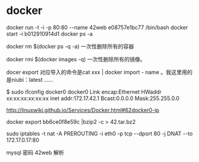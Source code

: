 # docker

docker run -t -i -p 80:80 --name 42web e08757e1bc77 /bin/bash
docker start -i b012910914d1
docker ps -a

docker rm $(docker ps -q -a)
一次性删除所有的容器

docker rmi $(docker images -q)
一次性删除所有的镜像。

docer export 对应导入的命令是cat xxx | docker import - name 。我这里用的是niubi：latest ......

$ sudo ifconfig docker0
docker0 Link encap:Ethernet HWaddr xx:xx:xx:xx:xx:xx
inet addr:172.17.42.1 Bcast:0.0.0.0 Mask:255.255.0.0

http://linuxwiki.github.io/Services/Docker.html#62docker0-ip

docker export bb6ce0f8e59c |bzip2 -c > 42.tar.bz2

sudo iptables -t nat -A PREROUTING -i eth0 -p tcp --dport 80 -j DNAT --to 172.17.0.17:80


mysql 密码 42web
解析
